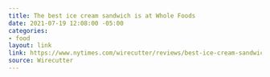```yaml
---
title: The best ice cream sandwich is at Whole Foods
date: 2021-07-19 12:08:00 -05:00
categories:
- food
layout: link
link: https://www.nytimes.com/wirecutter/reviews/best-ice-cream-sandwiches/?utm_source=rss&utm_medium=feed&utm_campaign=RSS%20Feed
source: Wirecutter
---
```


